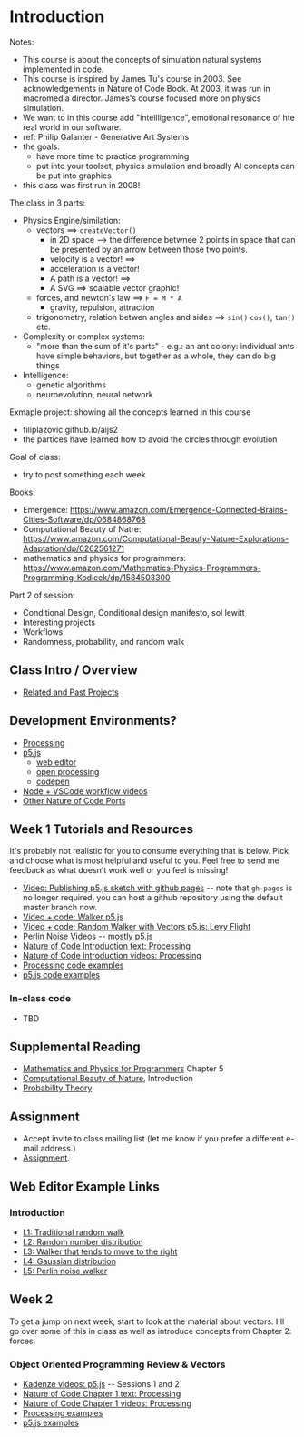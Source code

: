 # Introduction

Notes: 
- This course is about the concepts of simulation natural systems implemented in code.
- This course is inspired by James Tu's course in 2003. See acknowledgements in Nature of Code Book. At 2003, it was run in macromedia director. James's course focused more on physics simulation.
- We want to in this course add "intellligence", emotional resonance of hte real world in our software.
- ref: Philip Galanter - Generative Art Systems
- the goals:
  - have more time to practice programming
  - put into your toolset, physics simulation and broadly AI concepts can be put into graphics
- this class was first run in 2008!

The class in 3 parts:
- Physics Engine/similation:
  - vectors ==> `createVector()`
    - in 2D space --> the difference betwnee 2 points in space that can be presented by an arrow between those two points.
    - velocity is a vector! ==> 
    - acceleration is a vector!
    - A path is a vector! ==> 
    - A SVG ==> scalable vector graphic! 
  - forces, and newton's law ==> `F = M * A`
    - gravity, repulsion, attraction
  - trigonometry, relation betwen angles and sides ==> `sin()` `cos()`, `tan()` etc.
- Complexity or complex systems:
  - "more than the sum of it's parts" - e.g.: an ant colony: individual ants have simple behaviors, but together as a whole, they can do big things
- Intelligence:
  - genetic algorithms
  - neuroevolution, neural network

Exmaple project: showing all the concepts learned in this course 
- filiplazovic.github.io/aijs2
- the partices have learned how to avoid the circles through evolution

Goal of class:
- try to post something each week

Books:
- Emergence: https://www.amazon.com/Emergence-Connected-Brains-Cities-Software/dp/0684868768
- Computational Beauty of Natre: https://www.amazon.com/Computational-Beauty-Nature-Explorations-Adaptation/dp/0262561271
- mathematics and physics for programmers: https://www.amazon.com/Mathematics-Physics-Programmers-Programming-Kodicek/dp/1584503300


Part 2 of session:
- Conditional Design, Conditional design manifesto, sol lewitt
- Interesting projects
- Workflows
- Randomness, probability, and random walk




## Class Intro / Overview
* [Related and Past Projects](https://github.com/nature-of-code/noc-syllabus-S19/wiki/Related-and-Past-Projects)

## Development Environments?
* [Processing](http://www.processing.org)
* [p5.js](http://p5js.org)
   * [web editor](https://editor.p5js.org/)
   * [open processing](https://www.openprocessing.org/)
   * [codepen](https://codepen.io/)
* [Node + VSCode workflow videos](https://www.youtube.com/playlist?list=PLRqwX-V7Uu6Zu_uqEA6NqhLzKLACwU74X)
* [Other Nature of Code Ports](https://github.com/nature-of-code/noc-examples-processing/blob/master/README.md)

## Week 1 Tutorials and Resources

It's probably not realistic for you to consume everything that is below. Pick and choose what is most helpful and useful to you. Feel free to send me feedback as what doesn't work well or you feel is missing!

* [Video: Publishing p5.js sketch with github pages](https://www.youtube.com/watch?v=8HPYsDTk17A) -- note that `gh-pages` is no longer required, you can host a github repository using the default master branch now.
* [Video + code: Walker p5.js](https://thecodingtrain.com/CodingChallenges/052-random-walk.html)
* [Video + code: Random Walker with Vectors p5.js: Levy Flight](https://thecodingtrain.com/CodingChallenges/053-random-walk-levy.html)
* [Perlin Noise Videos -- mostly p5.js](https://www.youtube.com/playlist?list=PLRqwX-V7Uu6bgPNQAdxQZpJuJCjeOr7VD)
* [Nature of Code Introduction text: Processing](http://natureofcode.com/book/introduction/)
* [Nature of Code Introduction videos: Processing](https://www.youtube.com/playlist?list=PLRqwX-V7Uu6YVljJvFRCyRM6mmF5wMPeE)
* [Processing code examples](https://github.com/nature-of-code/The-Nature-of-Code-Examples/tree/master/introduction)
* [p5.js code examples](https://github.com/nature-of-code/The-Nature-of-Code-Examples-p5.js/tree/master/chp00_introduction)

### In-class code
* TBD

## Supplemental Reading
* [Mathematics and Physics for Programmers](http://amzn.to/2Fhooq7) Chapter 5
* [Computational Beauty of Nature](http://amzn.to/2Gk3WpQ), Introduction
* [Probability Theory](http://www.probabilitytheory.info/)

## Assignment
* Accept invite to class mailing list (let me know if you prefer a different e-mail address.)
* [Assignment](https://github.com/nature-of-code/noc-syllabus-S19/wiki/Assignment-1).

## Web Editor Example Links

### Introduction
* [I.1: Traditional random walk](http://editor.p5js.org/natureofcode/sketches/Hk4LOoSvx)
* [I.2: Random number distribution](http://editor.p5js.org/natureofcode/sketches/BJHTAHUwe)
* [I.3: Walker that tends to move to the right](http://editor.p5js.org/natureofcode/sketches/SkPQJIUwx)
* [I.4: Gaussian distribution](http://editor.p5js.org/natureofcode/sketches/S120y8Uwx)
* [I.5: Perlin noise walker](http://editor.p5js.org/natureofcode/sketches/SkuNg88Dx)

## Week 2

To get a jump on next week, start to look at the material about vectors. I'll go over some of this in class as well as introduce concepts from Chapter 2: forces.

### Object Oriented Programming Review & Vectors
* [Kadenze videos: p5.js](https://www.kadenze.com/courses/the-nature-of-code/info) -- Sessions 1 and 2
* [Nature of Code Chapter 1 text: Processing](http://natureofcode.com/book/chapter-1-vectors/)
* [Nature of Code Chapter 1 videos: Processing](https://www.youtube.com/playlist?list=PLRqwX-V7Uu6ZwSmtE13iJBcoI-r4y7iEc)
* [Processing examples](https://github.com/shiffman/The-Nature-of-Code-Examples/tree/master/chp1_vectors)
* [p5.js examples](https://github.com/shiffman/The-Nature-of-Code-Examples-p5.js/tree/master/chp01_vectors)
